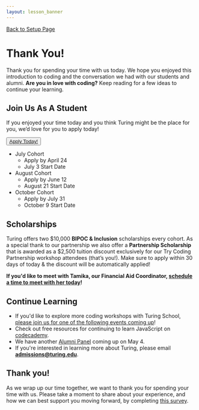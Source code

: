 ```yaml
---
layout: lesson_banner
---
```


<a href="../">Back to Setup Page</a>

# Thank You!
Thank you for spending your time with us today. We hope you enjoyed this introduction to coding and the conversation we had with our students and alumni. <strong>Are you in love with coding?</strong> Keep reading for a few ideas to continue your learning.

## Join Us As A Student
If you enjoyed your time today and you think Turing might be the place for you, we’d love for you to apply today!

<button class="apply-today-btn"><a href="https://turingschool.my.site.com/ApplicantPortal/s/login/SelfRegister" target="blank">Apply Today!</a></button>

- July Cohort
  - Apply by April 24
  - July 3 Start Date
- August Cohort
  - Apply by June 12
  - August 21 Start Date
- October Cohort
  - Apply by July 31
  - October 9 Start Date

## Scholarships
Turing offers two $10,000 <strong>BIPOC & Inclusion</strong> scholarships every cohort. As a special thank to our partnership we also offer a <strong>Partnership Scholarship</strong> that is awarded as a $2,500 tuition discount exclusively for our Try Coding Partnership workshop attendees (that’s you!). Make sure to apply within 30 days of today & the discount will be automatically applied!

<!-- ### BIPOC Scholarship
Turing is committed to building a more diverse and inclusive tech community. We award scholarships to students who demonstrate a desire to authentically influence the tech industry, financial need, and personal background. Students from historically excluded and underrepresented communities -- Black, Indigenous, or People of Color (BIPOC) -- are encouraged to apply.

### Inclusion Scholarship
We work hard to build a culture of belonging at Turing where everyone is respected, appreciated, and valued. The Inclusion Scholarship is awarded to individuals who demonstrate a desire to increase inclusive practices in the tech industry, financial need, and personal background. We encourage students from all backgrounds to apply. -->

<strong>If you'd like to meet with Tamika, our Financial Aid Coordinator, <a href="https://go.oncehub.com/tamikaatturing" target="blank">schedule a time to meet with her today</a>!</strong>

## Continue Learning
- If you'd like to explore more coding workshops with Turing School, <a target="blank" href="https://turing.edu/try-coding">please join us for one of the following events coming up</a>!
- Check out free resources for continuing to learn JavaScript on <a target="blank" href="https://www.codecademy.com/catalog/language/javascript">codecademy</a>.
- We have another <a href="https://www.eventbrite.com/e/turing-alumni-panel-tickets-619440211347?_eboga=UA-103295514-1" target="blank">Alumni Panel</a> coming up on May 4. 
- If you're interested in learning more about Turing, please email <strong>admissions@turing.edu</strong>.

## Thank you!
As we wrap up our time together, we want to thank you for spending your time with us. Please take a moment to share about your experience, and how we can best support you moving forward, by completing <a href="https://docs.google.com/forms/d/e/1FAIpQLSdw1p2ey9d88VJ3-U-yXiaU411fc7zyG7Pd1AoTl3CzOYjL9Q/viewform" target="blank">this survey</a>.

<br>
<br>
<br>